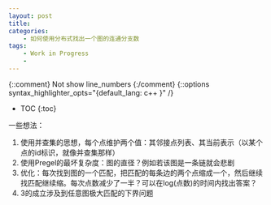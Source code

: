 ```yaml
---
layout: post
title: 
categories:
    - 如何使用分布式找出一个图的连通分支数
tags:
    - Work in Progress
    - 
---
```


{::comment} Not show line_numbers {:/comment}
{::options syntax_highlighter_opts="{default_lang: c++ \}" /}

* TOC
{:toc}

一些想法：

1. 使用并查集的思想，每个点维护两个值：其邻接点列表、其当前表示（以某个点的id标识，就像并查集那样）
2. 使用Pregel的最坏复杂度：图的直径？例如若该图是一条链就会悲剧
3. 优化：每次找到图的一个匹配，把匹配的每条边的两个点缩成一个，然后继续找匹配继续缩。每次点数减少了一半？可以在log(点数)的时间内找出答案？
4. 3的成立涉及到任意图极大匹配的下界问题

 
